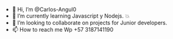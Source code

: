 - 👋 Hi, I’m @Carlos-Angul0
- 🌱 I’m currently learning  Javascript y Nodejs. :boom:
- :busts_in_silhouette: I’m looking to collaborate on projects for Junior developers. 
- 📫 How to reach me  Wp +57 3187141190

<!---
Carlos-Angul0/Carlos-Angul0 is a ✨ special ✨ repository because its `README.md` (this file) appears on your GitHub profile.
You can click the Preview link to take a look at your changes.
--->
